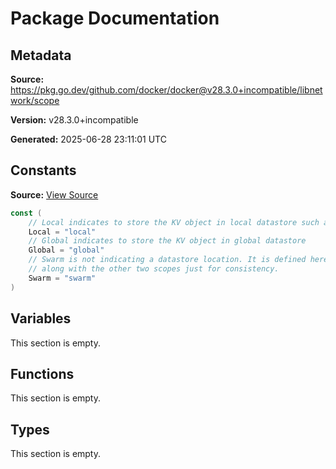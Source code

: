 # Package Documentation

## Metadata

**Source:** https://pkg.go.dev/github.com/docker/docker@v28.3.0+incompatible/libnetwork/scope

**Version:** v28.3.0+incompatible

**Generated:** 2025-06-28 23:11:01 UTC

## Constants

**Source:** [View Source](https://github.com/docker/docker/blob/v28.3.0/libnetwork/scope/scope.go#L4)

```go
const (
	// Local indicates to store the KV object in local datastore such as boltdb
	Local = "local"
	// Global indicates to store the KV object in global datastore
	Global = "global"
	// Swarm is not indicating a datastore location. It is defined here
	// along with the other two scopes just for consistency.
	Swarm = "swarm"
)
```

## Variables

This section is empty.

## Functions

This section is empty.

## Types

This section is empty.

